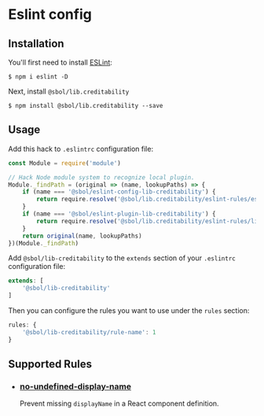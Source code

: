 # Eslint config

## Installation

You'll first need to install [ESLint](http://eslint.org):

```
$ npm i eslint -D
```

Next, install `@sbol/lib.creditability`

```
$ npm install @sbol/lib.creditability --save
```

## Usage

Add this hack to `.eslintrc` configuration file:

```js
const Module = require('module')

// Hack Node module system to recognize local plugin.
Module._findPath = (original => (name, lookupPaths) => {
    if (name === '@sbol/eslint-config-lib-creditability') {
        return require.resolve('@sbol/lib.creditability/eslint-rules/eslint-config')
    }
    if (name === '@sbol/eslint-plugin-lib-creditability') {
        return require.resolve('@sbol/lib.creditability/eslint-rules/lib')
    }
    return original(name, lookupPaths)
})(Module._findPath)
```

Add `@sbol/lib-creditability` to the `extends` section of your `.eslintrc` configuration file:

```js
extends: [
    '@sbol/lib-creditability'
]
```

Then you can configure the rules you want to use under the `rules` section:

```js
rules: {
    '@sbol/lib-creditability/rule-name': 1
}
```

## Supported Rules

* ### [no-undefined-display-name](./lib/docs/no-undefined-display-name.md) 

    Prevent missing `displayName` in a React component definition.
